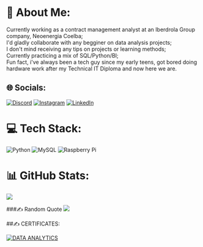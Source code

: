 # 💫 About Me:
Currently working as a contract management analyst  at an Iberdrola Group company, Neoenergia Coelba;<br>I'd gladly collaborate with any begginer on data analysis projects;<br>I don't mind receiving any tips on projects or learning methods;<br>Currently practicing a mix of SQL/Python/BI;<br>Fun fact, i've always been a tech guy since my early teens, got bored doing hardware work after my  Technical IT Diploma and now here we are.


## 🌐 Socials:
[![Discord](https://img.shields.io/badge/Discord-%237289DA.svg?logo=discord&logoColor=white)](https://discordapp.com/users/366041650931433483) [![Instagram](https://img.shields.io/badge/Instagram-%23E4405F.svg?logo=Instagram&logoColor=white)](https://instagram.com/al_lacerda_) [![LinkedIn](https://img.shields.io/badge/LinkedIn-%230077B5.svg?logo=linkedin&logoColor=white)](https://linkedin.com/in/https://www.linkedin.com/in/alisson-lacerda-675665169/) 

# 💻 Tech Stack:
![Python](https://img.shields.io/badge/python-3670A0?style=for-the-badge&logo=python&logoColor=ffdd54) ![MySQL](https://img.shields.io/badge/mysql-%2300f.svg?style=for-the-badge&logo=mysql&logoColor=white) ![Raspberry Pi](https://img.shields.io/badge/-RaspberryPi-C51A4A?style=for-the-badge&logo=Raspberry-Pi)
# 📊 GitHub Stats:
![](https://github-readme-streak-stats.herokuapp.com/?user=Alissonclacerda&theme=dark&hide_border=false)<br/>

###✍️ Random Quote
![](https://quotes-github-readme.vercel.app/api?type=horizontal&theme=tokyonight)

##✍️  CERTIFICATES:

[![DATA ANALYTICS](https://img.shields.io/badge/DATA%20ANALYTICS-%20-brightgreen)](https://www.credly.com/badges/8acf52ec-68ac-4e8e-96ee-d30eb2a9ebaa/public_url]())

